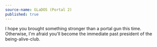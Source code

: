 ```yaml
---
source-name: GLaDOS (Portal 2)
published: true
---
```


<p>I hope you brought something stronger than a portal gun this time. Otherwise, I'm afraid you'll become the immediate past president of the being-alive-club.</p>


